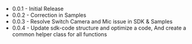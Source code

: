 
* 0.0.1 - Initial Release
* 0.0.2 - Correction in Samples
* 0.0.3 - Resolve Switch Camera and Mic issue in SDK & Samples
* 0.0.4 - Update sdk-code structure and optimize a code, And create a common helper class for all functions
